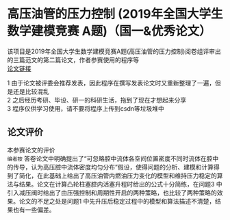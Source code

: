 # 高压油管的压力控制 (2019年全国大学生数学建模竞赛 A题)（国一&优秀论文）
该项目是2019年全国大学生数学建模竞赛A题(高压油管的压力控制)阅卷组评审出的三篇范文的第二篇论文，作者参赛使用的程序等<br>
[论文链接](https://dxs.moe.gov.cn/zx/a/qkt_sxjm_lw_2019qgdxssxjmjslwzs/191029/1529313.shtml) <br>

1 由于论文被评委会推荐发表，因此程序在撰写发表论文时又重新整理了一遍，但是还是比较混乱<br>
2 之后经历考研、毕设、研一的科研生活，拖到了现在才想起来分享<br>
3 程序仅供学习使用，请不要将程序上传到csdn等垃圾堆中<br>

## 论文评价
本参赛论文的评价<br>
`编者按` 答卷论文中明确提出了“可忽略腔中流体各空间位置密度不同时流体在腔中的传导，认为高压腔中流体密度均匀分布”假设，使得问题的分析、建模和计算得到了简化，在此基础上给出了高压油管内燃油压力变化的模型和维持压力稳定的算法与结果。论文在计算凸轮柱塞腔内活塞升程时给出的公式十分简练，在问题3 中引入减压阀时给出了由压强控制和周期性开启的两种策略，也比较了两种策略的效果。论文的不足之处是问题1 中先升压后稳定过程中的模型和算法描述不清楚，结果也有一些偏差。


